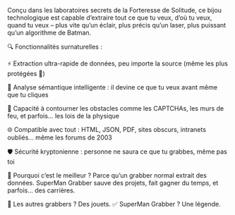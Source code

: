 Conçu dans les laboratoires secrets de la Forteresse de Solitude, ce bijou technologique est capable d’extraire tout ce que tu veux, d’où tu veux, quand tu veux – plus vite qu’un éclair, plus précis qu’un laser, plus puissant qu’un algorithme de Batman.

🔍 Fonctionnalités surnaturelles :

⚡ Extraction ultra-rapide de données, peu importe la source (même les plus protégées 👀)

🧠 Analyse sémantique intelligente : il devine ce que tu veux avant même que tu cliques

🦾 Capacité à contourner les obstacles comme les CAPTCHAs, les murs de feu, et parfois… les lois de la physique

🌐 Compatible avec tout : HTML, JSON, PDF, sites obscurs, intranets oubliés… même les forums de 2003

🛡️ Sécurité kryptonienne : personne ne saura ce que tu grabbes, même pas toi

🎯 Pourquoi c’est le meilleur ? Parce qu’un grabber normal extrait des données.
SuperMan Grabber sauve des projets, fait gagner du temps, et parfois… des carrières.

🛑 Les autres grabbers ? Des jouets.
✅ SuperMan Grabber ? Une légende.

